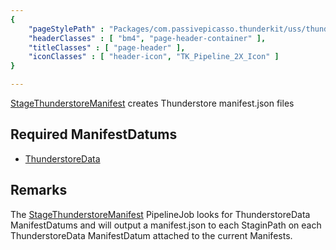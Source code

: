 ```yaml
---
{ 
	"pageStylePath" : "Packages/com.passivepicasso.thunderkit/uss/thunderkit_style.uss",
	"headerClasses" : [ "bm4", "page-header-container" ],
	"titleClasses" : [ "page-header" ],
	"iconClasses" : [ "header-icon", "TK_Pipeline_2X_Icon" ]
}

---
```


[StageThunderstoreManifest](assetlink://Packages/com.passivepicasso.thunderkit/Editor/Integrations/Thunderstore/StageThunderstoreManifest.cs) creates Thunderstore manifest.json files

## Required ManifestDatums

* [ThunderstoreData](assetlink://Packages/com.passivepicasso.thunderkit/Editor/Integrations/Thunderstore/ThunderstoreData.cs)

## Remarks

The [StageThunderstoreManifest](assetlink://Packages/com.passivepicasso.thunderkit/Editor/Integrations/Thunderstore/StageThunderstoreManifest.cs) PipelineJob looks for ThunderstoreData ManifestDatums and will output a manifest.json to each StaginPath on each ThunderstoreData ManifestDatum attached to the current Manifests.
